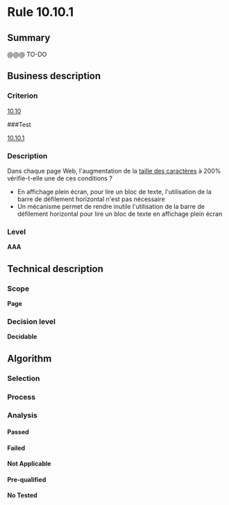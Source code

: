 # Rule 10.10.1

## Summary

@@@ TO-DO

## Business description

### Criterion

[10.10](http://references.modernisation.gouv.fr/referentiel-technique-0#crit-10-10)

###Test

[10.10.1](http://references.modernisation.gouv.fr/referentiel-technique-0#test-10-10-1)

### Description

Dans chaque page Web, l'augmentation de la <a href="http://references.modernisation.gouv.fr/sites/default/files/RGAA3_RC2-1/glossaire.htm#mTailleCaractere">taille des caract&egrave;res</a> &agrave; 200% v&eacute;rifie-t-elle une de ces conditions ? 
 
 *  En affichage plein &eacute;cran, pour lire un bloc de texte, l'utilisation de la barre de d&eacute;filement horizontal n'est pas n&eacute;cessaire 
 *  Un m&eacute;canisme permet de rendre inutile l'utilisation de la barre de d&eacute;filement horizontal pour lire un bloc de texte en affichage plein &eacute;cran 


### Level

**AAA**

## Technical description

### Scope

**Page**

### Decision level

**Decidable**

## Algorithm

### Selection

### Process

### Analysis

#### Passed

#### Failed

#### Not Applicable

#### Pre-qualified

#### No Tested 






